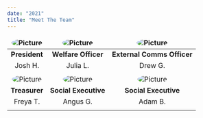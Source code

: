 ```yaml
---
date: "2021"
title: "Meet The Team"
---
```


<style>
table
{
text-align: center;
}
table td, table th
{
border: 0;
}
table img 
{
border-radius: 50%;
}
table tr:nth-child(4n+1)
{
    font-weight: bold;
}
</style>

| ![Picture](/images/team/joshh.jpg) | ![Picture](/images/team/hackerman.jpg) | ![Picture](/images/team/hackerman.jpg) |
|---------------------------------|---------------------------------|---------------------------------|
| President                       | Welfare Officer                 | External Comms Officer          |
| Josh H.                         | Julia L.                        | Drew G.                         |
|                                 |                                 |                                 |
| ![Picture](/images/team/freyat.jpg) | ![Picture](/images/team/angusg.jpg) | ![Picture](/images/team/adamb.jpg) |
| Treasurer                       | Social Executive                | Social Executive                |
| Freya T.                        | Angus G.                        | Adam B.                         |
|                                 |                                 |                                 |

